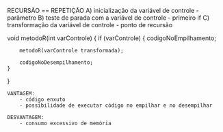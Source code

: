 RECURSÃO == REPETIÇÃO
    A) inicialização da variável de controle - parâmetro
    B) teste de parada com a variável de controle - primeiro if
    C) transformação da variável de controle - ponto de recursão

void metodoR(int varControle) {
    if (varControle) {
        codigoNoEmpilhamento;

        metodoR(varControle transformada);

        codigoNoDesempilhamento;
    }
}

    VANTAGEM:
        - código enxuto
        - possibilidade de executar código no empilhar e no desempilhar

    DESVANTAGEM:
        - consumo excessivo de memória